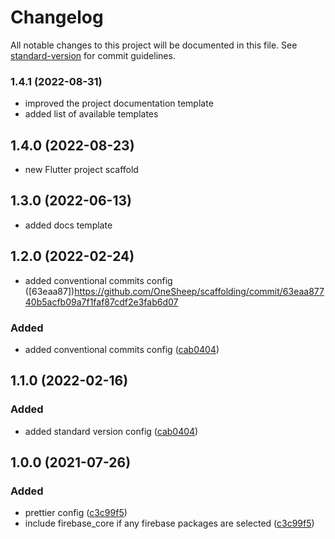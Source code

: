 # Changelog

All notable changes to this project will be documented in this file. See [standard-version](https://github.com/conventional-changelog/standard-version) for commit guidelines.

### 1.4.1 (2022-08-31)

- improved the project documentation template
- added list of available templates

## 1.4.0 (2022-08-23)

- new Flutter project scaffold

## 1.3.0 (2022-06-13)

- added docs template

## 1.2.0 (2022-02-24)

- added conventional commits config
  ([63eaa87])https://github.com/OneSheep/scaffolding/commit/63eaa87740b5acfb09a7f1faf87cdf2e3fab6d07

### Added

- added conventional commits config
  ([cab0404](https://github.com/OneSheep/scaffolding/commit/cab0404e0d1c872a7dac7e60ac2ed801b653458a))

## 1.1.0 (2022-02-16)

### Added

- added standard version config
  ([cab0404](https://github.com/OneSheep/scaffolding/commit/cab0404e0d1c872a7dac7e60ac2ed801b653458a))

## 1.0.0 (2021-07-26)

### Added

- prettier config
  ([c3c99f5](https://github.com/OneSheep/scaffolding/commit/c3c99f5e857e3c314b179011636f1fc7db95c77a))
- include firebase_core if any firebase packages are selected
  ([c3c99f5](https://github.com/OneSheep/scaffolding/commit/c3c99f5e857e3c314b179011636f1fc7db95c77a))
